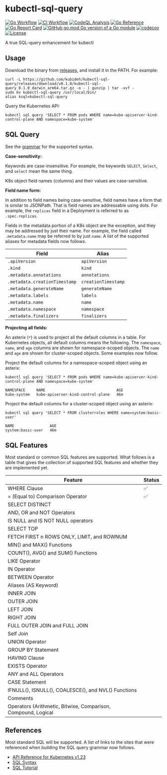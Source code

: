 # kubectl-sql-query

[![Go Workflow](https://github.com/kubideh/kubectl-sql-query/actions/workflows/go.yml/badge.svg)](https://github.com/kubideh/kubesearch/actions/workflows/go.yml)
[![CI Workflow](https://github.com/kubideh/kubectl-sql-query/actions/workflows/ci.yml/badge.svg)](https://github.com/kubideh/kubesearch/actions/workflows/go.yml)
[![CodeQL Analysis](https://github.com/kubideh/kubectl-sql-query/actions/workflows/codeql-analysis.yml/badge.svg)](https://github.com/kubideh/kubectl-sql-query/actions/workflows/codeql-analysis.yml)
[![Go Reference](https://pkg.go.dev/badge/github.com/kubideh/kubectl-sql-query.svg)](https://pkg.go.dev/github.com/kubideh/kubectl-sql-query)
[![Go Report Card](https://goreportcard.com/badge/github.com/kubideh/kubectl-sql-query)](https://goreportcard.com/report/github.com/kubideh/kubectl-sql-query)
[![GitHub go.mod Go version of a Go module](https://img.shields.io/github/go-mod/go-version/gomods/athens.svg)](https://github.com/gomods/athens)
[![codecov](https://codecov.io/gh/kubideh/kubectl-sql-query/branch/main/graph/badge.svg?token=YP1EDH6PTH)](https://codecov.io/gh/kubideh/kubectl-sql-query)
[![License](https://img.shields.io/badge/License-Apache_2.0-blue.svg)](https://opensource.org/licenses/Apache-2.0)

A true SQL-query enhancement for kubectl

## Usage

Download the binary from [releases](https://github.com/kubideh/kubectl-sql-query/releases), and install it in the PATH. For example:

```console
curl -L https://github.com/kubideh/kubectl-sql-query/releases/download/v0.1.0/kubectl-sql-query_0.1.0_darwin_arm64.tar.gz -o - | gunzip | tar -xvf -
sudo mv kubectl-sql-query /usr/local/bin/
alias ksql=kubectl-sql-query
```

Query the Kubernetes API:

```console
kubectl sql query 'SELECT * FROM pods WHERE name=kube-apiserver-kind-control-plane AND namespace=kube-system'
```

## SQL Query

See the [grammar](query/sql/SQLQuery.g4) for the supported syntax.

**Case-sensitivity:**

Keywords are case-insensitive. For example, the keywords `SELECT`, `Select`, and `select` mean the same thing.

K8s object field names (columns) and their values are case-sensitive.

**Field name form:**

In addition to field names being case-sensitive, field names have a form that is similar to JSONPath. That is field names are addressable using dots. For example, the `replicas` field in a Deployment is referred to as `.spec.replicas`.

Fields in the metadata portion of a K8s object are the exception, and they may be addressed by just their name. For example, the field called `.metadata.name` may be referred to by just `name`. A list of the supported aliases for metadata fields now follows.

| Field | Alias |
| --- | --- |
| `.apiVersion` | `apiVersion`  |
| `.kind` | `kind` |
| `.metadata.annotations` | `annotations` |
| `.metadata.creationTimestamp` | `creationTimestamp` |
| `.metadata.generateName` | `generateName` |
| `.metadata.labels` | `labels` |
| `.metadata.name` | `name`  |
| `.metadata.namespace` | `namespace` |
| `.metadata.finalizers` | `finalizers` |

**Projecting all fields:**

An asterix (`*`) is used to project all the default columns in a table. For Kubernetes objects, all default columns means the following. The `namespace`, `name`, and `age` columns are shown for namespace-scoped objects. The `name` and `age` are shown for cluster-scoped objects. Some examples now follow.

Project the default columns for a namespace-scoped object using an asterix:

```console
kubectl sql query 'SELECT * FROM pods WHERE name=kube-apiserver-kind-control-plane AND namespace=kube-system'

NAMESPACE     NAME                                AGE
kube-system   kube-apiserver-kind-control-plane   46m
```

Project the default columns for a cluster-scoped object using an asterix:

```console
kubectl sql query 'SELECT * FROM clusterroles WHERE name=system:basic-user'

NAME                AGE
system:basic-user   46m
```

## SQL Features

Most standard or common SQL features are supported. What follows is a table that gives the collection of supported SQL features and whether they are implemented yet.

| Feature | Status |
| --- | --- |
| WHERE Clause | :white_check_mark: |
| = (Equal to) Comparison Operator | :white_check_mark: |
| SELECT DISTINCT | |
| AND, OR and NOT Operators | |
| IS NULL and IS NOT NULL operators | |
| SELECT TOP | |
| FETCH FIRST n ROWS ONLY, LIMIT, and ROWNUM | |
| MIN() and MAX() Functions | |
| COUNT(), AVG() and SUM() Functions | |
| LIKE Operator | |
| IN Operator | |
| BETWEEN Operator | |
| Aliases (AS Keyword) | |
| INNER JOIN | |
| OUTER JOIN | |
| LEFT JOIN | |
| RIGHT JOIN | |
| FULL OUTER JOIN and FULL JOIN |
| Self Join | |
| UNION Operator | |
| GROUP BY Statement | |
| HAVING Clause | |
| EXISTS Operator | |
| ANY and ALL Operators | |
| CASE Statement | |
| IFNULL(), ISNULL(), COALESCE(), and NVL() Functions | |
| Comments | |
| Operators (Arithmetic, Bitwise, Comparison, Compound, Logical | |

## References

Most standard SQL will be supported. A list of links to the
sites that were referenced when building the SQL query grammar now
follows.

- [ API Reference for Kubernetes v1.23](https://kubernetes.io/docs/reference/generated/kubernetes-api/v1.23/)
- [SQL Syntax](https://en.wikipedia.org/wiki/SQL_syntax)
- [SQL Tutorial](https://www.w3schools.com/sql/default.asp)
